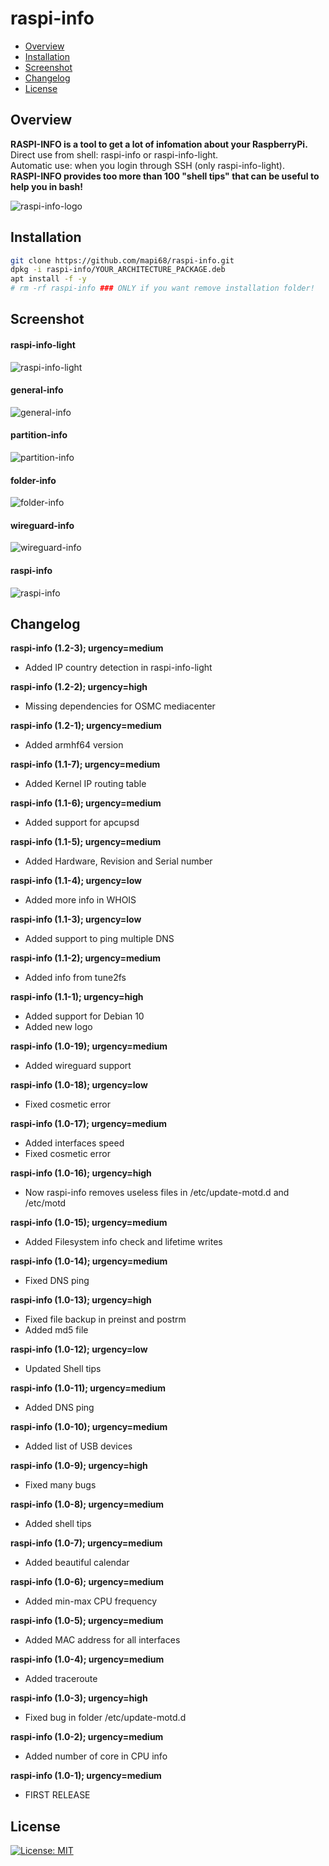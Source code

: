 # raspi-info

* [Overview](#overview)
* [Installation](#installation)
* [Screenshot](#screenshot)
* [Changelog](#changelog)
* [License](#license)

## Overview
<b>RASPI-INFO is a tool to get a lot of infomation about your RaspberryPi.</b><br>
Direct use from shell: raspi-info or raspi-info-light.<br>
Automatic use: when you login through SSH (only raspi-info-light).<br>
<b>RASPI-INFO provides too more than 100 "shell tips" that can be useful to help you in bash!</b><br>

<img src="https://i.postimg.cc/xdjmJBKN/raspi-info-logo.png" alt="raspi-info-logo"><br>

## Installation
```bash
git clone https://github.com/mapi68/raspi-info.git
dpkg -i raspi-info/YOUR_ARCHITECTURE_PACKAGE.deb
apt install -f -y
# rm -rf raspi-info ### ONLY if you want remove installation folder!
```

## Screenshot
#### raspi-info-light
<img src="https://i.postimg.cc/N0KmrGhT/raspi-info-light.png" alt="raspi-info-light"><br>
#### general-info
<img src="https://i.postimg.cc/nhd4PbPN/general-info.png" alt="general-info"><br>
#### partition-info
<img src="https://i.postimg.cc/NGZHWvHf/partition-info.png" alt="partition-info"><br>
#### folder-info
<img src="https://i.postimg.cc/jSx2VkVZ/folder-info.png" alt="folder-info"><br>
#### wireguard-info
<img src="https://i.postimg.cc/SN8M416L/wireguard-info.png" alt="wireguard-info"><br>
#### raspi-info
<img src="https://i.postimg.cc/G2j56pHV/raspi-info.png" alt="raspi-info"><br>


## Changelog


<b>raspi-info (1.2-3); urgency=medium</b>
  * Added IP country detection in raspi-info-light

<b>raspi-info (1.2-2); urgency=high</b>
  * Missing dependencies for OSMC mediacenter
  
<b>raspi-info (1.2-1); urgency=medium</b>
  * Added armhf64 version

<b>raspi-info (1.1-7); urgency=medium</b>
  * Added Kernel IP routing table

<b>raspi-info (1.1-6); urgency=medium</b>
  * Added support for apcupsd

<b>raspi-info (1.1-5); urgency=medium</b>
  * Added Hardware, Revision and Serial number

<b>raspi-info (1.1-4); urgency=low</b>
  * Added more info in WHOIS
  
<b>raspi-info (1.1-3); urgency=low</b>
  * Added support to ping multiple DNS
  
<b>raspi-info (1.1-2); urgency=medium</b>
  * Added info from tune2fs

<b>raspi-info (1.1-1); urgency=high</b>
  * Added support for Debian 10
  * Added new logo

<b>raspi-info (1.0-19); urgency=medium</b>
  * Added wireguard support

<b>raspi-info (1.0-18); urgency=low</b>
  * Fixed cosmetic error

<b>raspi-info (1.0-17); urgency=medium</b>
  * Added interfaces speed
  * Fixed cosmetic error

<b>raspi-info (1.0-16); urgency=high</b>
  * Now raspi-info removes useless files in /etc/update-motd.d and /etc/motd

<b>raspi-info (1.0-15); urgency=medium</b>
  * Added Filesystem info check and lifetime writes

<b>raspi-info (1.0-14); urgency=medium</b>
  * Fixed DNS ping

<b>raspi-info (1.0-13); urgency=high</b>
  * Fixed file backup in preinst and postrm
  * Added md5 file

<b>raspi-info (1.0-12); urgency=low</b>
  * Updated Shell tips

<b>raspi-info (1.0-11); urgency=medium</b>
  * Added DNS ping

<b>raspi-info (1.0-10); urgency=medium</b>
  * Added list of USB devices

<b>raspi-info (1.0-9); urgency=high</b>
  * Fixed many bugs

<b>raspi-info (1.0-8); urgency=medium</b>
  * Added shell tips

<b>raspi-info (1.0-7); urgency=medium</b>
  * Added beautiful calendar

<b>raspi-info (1.0-6); urgency=medium</b>
  * Added min-max CPU frequency

<b>raspi-info (1.0-5); urgency=medium</b>
  * Added MAC address for all interfaces

<b>raspi-info (1.0-4); urgency=medium</b>
  * Added traceroute

<b>raspi-info (1.0-3); urgency=high</b>
  * Fixed bug in folder /etc/update-motd.d

<b>raspi-info (1.0-2); urgency=medium</b>
  * Added number of core in CPU info

<b>raspi-info (1.0-1); urgency=medium</b>
  * FIRST RELEASE
  
  
## License
[![License: MIT](https://img.shields.io/badge/License-MIT-blue.svg)](LICENSE.md)
